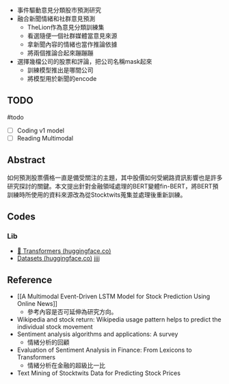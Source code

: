 - 事件驅動意見分類股市預測研究
- 融合新聞情緒和社群意見預測
	- TheLion作為意見分類訓練集
	- 看選隨便一個社群媒體當意見來源
	- 拿新聞內容的情緒也當作推論依據
	- 將兩個推論合起來蹦蹦蹦
- 選擇幾檔公司的股票和評論，把公司名稱mask起來
	- 訓練模型推出是哪間公司
	- 將模型用於新聞的encode

## TODO
#todo
- [ ] Coding v1 model
- [ ] Reading Multimodal

## Abstract

如何預測股票價格一直是備受關注的主題，其中股價如何受網路資訊影響也是許多研究探討的關鍵。本文提出針對金融領域處理的BERT變體fin-BERT，將BERT預訓練時所使用的資料來源改為從Stocktwits蒐集並處理後重新訓練。

## Codes

### Lib
- [🤗 Transformers (huggingface.co)](https://huggingface.co/docs/transformers/index)
- [Datasets (huggingface.co)](https://huggingface.co/docs/datasets/index)
jjjj
## Reference
- [[A Multimodal Event-Driven LSTM Model for Stock Prediction Using Online News]]
	- 參考內容是否可延伸為研究方向。
- Wikipedia and stock return: Wikipedia usage pattern helps to predict the individual stock movement
- Sentiment analysis algorithms and applications: A survey
	- 情緒分析的回顧
- Evaluation of Sentiment Analysis in Finance: From Lexicons to Transformers
	- 情緒分析在金融的超級比一比
- Text Mining of Stocktwits Data for Predicting Stock Prices
